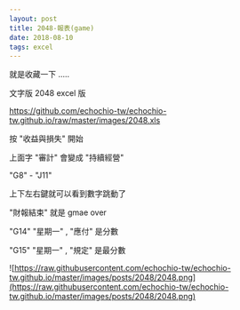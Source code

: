 ```yaml
---
layout: post
title: 2048-報表(game)
date: 2018-08-10
tags: excel
---
```


就是收藏一下 .....

文字版 2048 excel 版

https://github.com/echochio-tw/echochio-tw.github.io/raw/master/images/2048.xls


按 "收益與損失"  開始

上面字 "審計" 會變成 "持續經營"

"G8" - "J11"

上下左右鍵就可以看到數字跳動了

"財報結束" 就是 gmae over

"G14" "星期一" , "應付" 是分數

"G15" "星期一" , "規定" 是最分數

![https://raw.githubusercontent.com/echochio-tw/echochio-tw.github.io/master/images/posts/2048/2048.png](https://raw.githubusercontent.com/echochio-tw/echochio-tw.github.io/master/images/posts/2048/2048.png)
